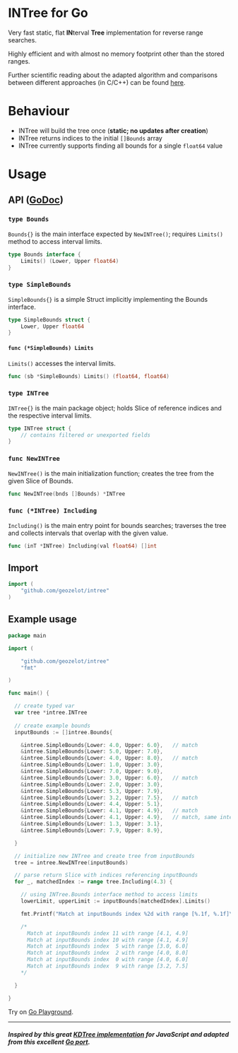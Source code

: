 # INTree for Go

Very fast static, flat **IN**terval **Tree** implementation for reverse range searches.

Highly efficient and with almost no memory footprint other than the stored ranges.

Further scientific reading about the adapted algorithm and comparisons between different approaches (in C/C++) can be found [here](https://github.com/lh3/cgranges).


# Behaviour

* INTree will build the tree once (**static; no updates after creation**)
* INTree returns indices to the initial `[]Bounds` array
* INTree currently supports finding all bounds for a single `float64` value

# Usage

## API ([GoDoc](https://godoc.org/github.com/geozelot/intree))

### `type Bounds`

`Bounds{}` is the main interface expected by `NewINTree()`; requires `Limits()` method to access interval limits.

```go
type Bounds interface {
    Limits() (Lower, Upper float64)
}
```

### `type SimpleBounds`

`SimpleBounds{}` is a simple Struct implicitly implementing the Bounds interface.

```go
type SimpleBounds struct {
    Lower, Upper float64
}
```

#### `func (*SimpleBounds) Limits`

`Limits()` accesses the interval limits. 

```go
func (sb *SimpleBounds) Limits() (float64, float64)
```

### `type INTree`

`INTree{}` is the main package object; holds Slice of reference indices and the respective interval limits.

```go
type INTree struct {
    // contains filtered or unexported fields
}
```

### `func NewINTree`

`NewINTree()` is the main initialization function; creates the tree from the given Slice of Bounds.

```go
func NewINTree(bnds []Bounds) *INTree
```

### `func (*INTree) Including`

`Including()` is the main entry point for bounds searches; traverses the tree and collects intervals that overlap with the given value.

```go
func (inT *INTree) Including(val float64) []int
```

## Import
```go
import (
    "github.com/geozelot/intree"
)
```

## Example usage

```go
package main

import (

    "github.com/geozelot/intree"
    "fmt"

)

func main() {

  // create typed var
  var tree *intree.INTree
  
  // create example bounds
  inputBounds := []intree.Bounds{

    &intree.SimpleBounds{Lower: 4.0, Upper: 6.0},   // match
    &intree.SimpleBounds{Lower: 5.0, Upper: 7.0},
    &intree.SimpleBounds{Lower: 4.0, Upper: 8.0},   // match
    &intree.SimpleBounds{Lower: 1.0, Upper: 3.0},
    &intree.SimpleBounds{Lower: 7.0, Upper: 9.0},
    &intree.SimpleBounds{Lower: 3.0, Upper: 6.0},   // match
    &intree.SimpleBounds{Lower: 2.0, Upper: 3.0},
    &intree.SimpleBounds{Lower: 5.3, Upper: 7.9},
    &intree.SimpleBounds{Lower: 3.2, Upper: 7.5},   // match
    &intree.SimpleBounds{Lower: 4.4, Upper: 5.1},
    &intree.SimpleBounds{Lower: 4.1, Upper: 4.9},   // match
    &intree.SimpleBounds{Lower: 4.1, Upper: 4.9},   // match, same interval
    &intree.SimpleBounds{Lower: 1.3, Upper: 3.1},
    &intree.SimpleBounds{Lower: 7.9, Upper: 8.9},

  }

  // initialize new INTree and create tree from inputBounds
  tree = intree.NewINTree(inputBounds)

  // parse return Slice with indices referencing inputBounds
  for _, matchedIndex := range tree.Including(4.3) {

    // using INTree.Bounds interface method to access limits
    lowerLimit, upperLimit := inputBounds[matchedIndex].Limits()

    fmt.Printf("Match at inputBounds index %2d with range [%.1f, %.1f]\n", matchedIndex, lowerLimit, upperLimit)

    /*
      Match at inputBounds index 11 with range [4.1, 4.9]
      Match at inputBounds index 10 with range [4.1, 4.9]
      Match at inputBounds index  5 with range [3.0, 6.0]
      Match at inputBounds index  2 with range [4.0, 8.0]
      Match at inputBounds index  0 with range [4.0, 6.0]
      Match at inputBounds index  9 with range [3.2, 7.5]
    */

  }

}
```

Try on [Go Playground](https://play.golang.org/p/xHO6pVuKBad).

____

##### Inspired by this great [KDTree implementation](https://github.com/mourner/kdbush) for JavaScript and adapted from this excellent [Go port](https://github.com/MadAppGang/kdbush).
